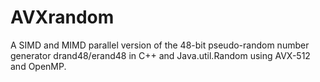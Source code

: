 # AVXrandom
A SIMD and MIMD parallel version of the 48-bit pseudo-random number generator drand48/erand48 in C++ and Java.util.Random using AVX-512 and OpenMP.
